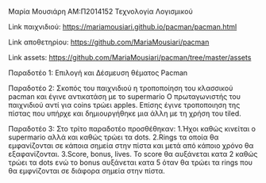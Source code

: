 Μαρία Μουσιάρη ΑΜ:Π2014152 Τεχνολογία Λογισμικού

Link παιχνιδιού: https://mariamousiari.github.io/pacman/pacman.html

Link αποθετηρίου: https://github.com/MariaMousiari/pacman

Link assets: https://github.com/MariaMousiari/pacman/tree/master/assets

Παραδοτέο 1: Επιλογή και Δέσμευση θέματος 
Pacman

Παραδοτέο 2: 
Σκοπός του παιχνιδιού η τροποποίηση του κλασσικού pacman και έγινε αντικατάση με το supermario
Ο πρωταγωνιστής του παιχνιδιού αντί για coins τρώει  apples. Επίσης έγινε τροποποιηση της πίστας
που υπήρχε και δημιουργήθηκε μια άλλη με τη χρήση του tiled.

Παραδοτέο 3:
Στο τρίτο παραδοτέο προσθέθηκαν:
1.Ήχοι καθώς κινείται ο supermario αλλά και καθώς τρώει τα dots.
2.Rings τα οποία θα εμφανίζονται σε κάποια σημεία στην πίστα και μετά από κάποιο χρόνο θα εξαφανίζονται.
3.Score, bonus, lives. Το score θα αυξάνεται κατα 2 καθώς τρώει τα dots ενώ το bonus αυξάνεται κατα 5 όταν θα τρώει τα rings που θα εμφνίζονται σε διάφορα σημεία στην πίστα.
